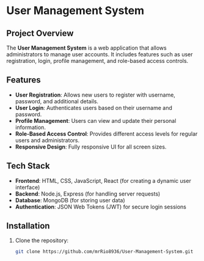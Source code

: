 # User Management System

## Project Overview
The **User Management System** is a web application that allows administrators to manage user accounts. It includes features such as user registration, login, profile management, and role-based access controls.

## Features
- **User Registration**: Allows new users to register with username, password, and additional details.
- **User Login**: Authenticates users based on their username and password.
- **Profile Management**: Users can view and update their personal information.
- **Role-Based Access Control**: Provides different access levels for regular users and administrators.
- **Responsive Design**: Fully responsive UI for all screen sizes.

## Tech Stack
- **Frontend**: HTML, CSS, JavaScript, React (for creating a dynamic user interface)
- **Backend**: Node.js, Express (for handling server requests)
- **Database**: MongoDB (for storing user data)
- **Authentication**: JSON Web Tokens (JWT) for secure login sessions

## Installation

1. Clone the repository:
   ```bash
   git clone https://github.com/mrRio8936/User-Management-System.git
